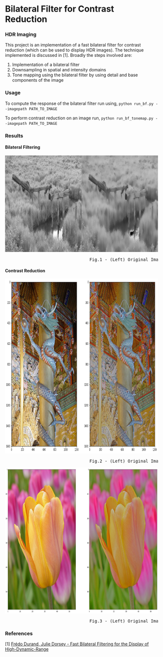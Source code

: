 # Bilateral Filter for Contrast Reduction

### HDR Imaging

This project is an implementation of a fast bilateral filter for contrast reduction (which can be used to display HDR images). The technique implemented is discussed in [1]. Broadly the steps involved are:
1. Implementation of a bilateral filter
2. Downsampling in spatial and intensity domains
3. Tone mapping using the bilateral filter by using detail and base components of the image 

### Usage

To compute the response of the bilateral filter run using,
`python run_bf.py --imagepath PATH_TO_IMAGE`

To perform contrast reduction on an image run,
`python run_bf_tonemap.py --imagepath PATH_TO_IMAGE`

### Results

#### Bilateral Filtering

<img src="/images/swamp.jpg" alt="(Left) Original Image (Right) Filtered Image" width="1200" height="318">
<pre>
                                 Fig.1 - (Left) Original Image (Right) Filtered Image </pre>

#### Contrast Reduction

<img src="/images/dragon.png" alt="(Left) Original Image (Right) Filtered Image" width="952" height="576">
<pre>
                                 Fig.2 - (Left) Original Image (Right) Filtered Image </pre>
                  
<img src="/images/tulip.png" alt="(Left) Original Image (Right) Filtered Image" width="1000" height="480">
<pre>
                                 Fig.3 - (Left) Original Image (Right) Filtered Image </pre>

### References

[1] [Frédo Durand, Julie Dorsey - Fast Bilateral Filtering for the Display of High-Dynamic-Range](https://people.csail.mit.edu/fredo/PUBLI/Siggraph2002/DurandBilateral.pdf)
